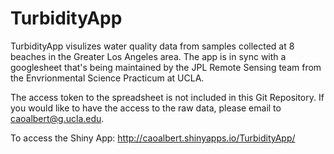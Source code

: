 # TurbidityApp

TurbidityApp visulizes water quality data from samples collected at 8 beaches in the Greater Los Angeles area. The app is in sync with a googlesheet that's being maintained by the JPL Remote Sensing team from the Envrionmental Science Practicum at UCLA. 

The access token to the spreadsheet is not included in this Git Repository. If you would like to have the access to the raw data, please email to caoalbert@g.ucla.edu.

To access the Shiny App: http://caoalbert.shinyapps.io/TurbidityApp/
